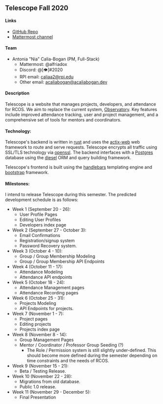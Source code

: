 ## Telescope Fall 2020

#### Links
- [GitHub Repo](https://github.com/rcos/Telescope)
- [Mattermost channel](https://chat.rcos.io/rcos/channels/telescope)

#### Team
- Antonia "Nia" Calia-Bogan (PM, Full-Stack)
    - Mattermost: @alfriadox
    - Discord: @[👁]#2020
    - RPI email: caliaa2@rpi.edu
    - Other email: acaliabogan@acaliabogan.dev

#### Description
Telescope is a website that manages projects, developers, and attendance for 
RCOS. We aim to replace the current system, 
[Observatory](https://github.com/rcos/observatory-server).
Key features include improved attendance tracking, user and project management,
and a comprehensive set of tools for mentors and coordinators. 

#### Technology:
Telescope's backend is written in [rust](https://www.rust-lang.org/) and uses 
the [actix-web](https://actix.rs/) web framework to route and serve requests.
Telescope encrypts all traffic using SSL/TLS technology via 
[openssl](https://www.openssl.org/). The backend interfaces with a 
[Postgres](https://www.postgresql.org/) database using the 
[diesel](http://diesel.rs/) ORM and query building framework.

Telescope's frontend is built using the [handlebars](https://handlebarsjs.com/) 
templating engine and [bootstrap](https://getbootstrap.com/) framework. 

#### Milestones:
I intend to release Telescope during this semester. 
The predicted development schedule is as follows:
- Week 1 (September 20 - 26):
    - User Profile Pages
    - Editing User Profiles
    - Developers index page
- Week 2 (September 27 - October 3):
    - Email Confirmations
    - Registration/signup system
    - Password Recovery system.
- Week 3 (October 4 - 10):
    - Group / Group Membership Modeling
    - Group / Group Membership API Endpoints
- Week 4 (October 11 - 17):
    - Attendance Modeling
    - Attendance API endpoints
- Week 5 (October 18 - 24):
    - Attendance Management pages
    - Attendance Recording pages
- Week 6 (October 25 - 31):
    -  Projects Modeling
    -  API Endpoints for projects.
- Week 7 (November 1 - 7):
    - Project pages
    - Editing projects
    - Projects index page
- Week 8 (November 8 - 14):
    - Group Management Pages
    - Mentor / Coordinator / Professor Group Seeding (?)
        - The Role / Permission system is still slightly under-defined. This
            should become more defined during the semester depending on time 
            constraints and the needs of RCOS.    
- Week 9 (November 15 - 21):
    - Beta / Testing Release.
- Week 10 (November 22 - 28):
    - Migrations from old database.
    - Public 1.0 release. 
- Week 11 (November 29 - December 5):
    - Final Presentation
